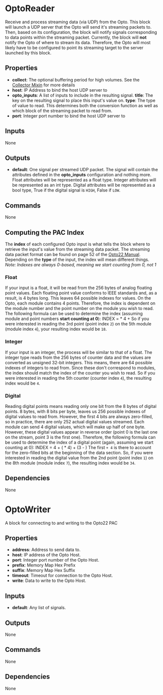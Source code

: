 OptoReader
==========
Receive and process streaming data (via UDP) from the Opto. This block will launch a UDP server that the Opto will send it's streaming packets to. Then, based on its configuration, the block will notify signals corresponding to data points within the streaming packet. Currently, the block will **not** notify the Opto of where to stream its data. Therefore, the Opto will most likely have to be configured to point its streaming target to the server launched by this block.

Properties
----------
- **collect**: The optional buffering period for high volumes. See the [Collector Mixin](https://github.com/niolabs/nio/blob/master/nio/block/mixins/collector/collector.py) for more details
- **host**: IP Address to bind the host UDP server to
- **opto_inputs**: A list of inputs to include in the resulting signal. **title**: The key on the resulting signal to place this input's value on. **type**: The type of value to read. This determines both the conversion function as well as which block of the streaming packet to read from.
- **port**: Integer port number to bind the host UDP server to

Inputs
------
None

Outputs
-------
- **default**: One signal per streamed UDP packet. The signal will contain the attributes defined in the **opto_inputs** configuration and nothing more. Float attributes will be represented as a float type. Integer attributes will be represented as an int type. Digital attributes will be represented as a bool type, True if the digital signal is `HIGH`, False if `LOW`.

Commands
--------
None

Computing the PAC Index
-----------------------
The **index** of each configured Opto input is what tells the block where to retrieve the input's value from the streaming data packet. The streaming data packet format can be found on page 52 of the [Opto22 Manual](http://documents.opto22.com/1465_OptoMMP_Protocol_Guide.pdf). Depending on the **type** of the input, the index will mean different things.
_Note: Indexes are always 0-based, meaning we start counting from 0, not 1_
### Float
If your input is a float, it will be read from the 256 bytes of analog floating point values. Each floating point value conforms to IEEE standards and, as a result, is 4 bytes long. This leaves 64 possible indexes for values.
On the Opto, each module contains 4 points. Therefore, the index is dependent on the module number and the point number on the module you wish to read. The following formula can be used to determine the index (assuming module and point numbers **start counting at 0**):
    INDEX = <MODULE INDEX> * 4 + <POINT INDEX>
So if you were interested in reading the 3rd point (point index `2`) on the 5th module (module index `4`), your resulting index would be `18`.
### Integer
If your input is an integer, the process will be similar to that of a float. The integer type reads from the 256 bytes of counter data and the values are converted as unsigned 32-bit integers. This means, there are 64 possible indexes of integers to read from.
Since these don't correspond to modules, the index should match the index of the counter you wish to read. So if you were interested in reading the 5th counter (counter index `4`), the resulting index would be `4`.
### Digital
Reading digital points means reading only one bit from the 8 bytes of digital points. 8 bytes, with 8 bits per byte, leaves us 256 possible indexes of digital values to read from. However, the first 4 bits are always zero-filled, so in practice, there are only 252 actual digital values streamed.
Each module can send 4 digital values, which will make up half of one byte. However, these digital values appear in reverse order (point 0 is the last one on the stream, point 3 is the first one). Therefore, the following formula can be used to determine the index of a digital point (again, assuming we start counting at 0):
    INDEX = 4 + (<MODULE INDEX> * 4) + (3 - <POINT INDEX>)
The first `+ 4` is there to account for the zero-filled bits at the beginning of the data section. So, if you were interested in reading the digital value from the 2nd point (point index `1`) on the 8th module (module index `7`), the resulting index would be `34`.

Dependencies
------------
None

OptoWriter
==========
 A block for connecting to and writing to the Opto22 PAC 

Properties
----------
- **address**: Address to send data to.
- **host**: IP address of the Opto Host.
- **port**: Integer port number of the Opto Host.
- **prefix**: Memory Map Hex Prefix
- **suffix**: Memory Map Hex Suffix
- **timeout**: Timeout for connection to the Opto Host.
- **write**: Data to write to the Opto Host.

Inputs
------
- **default**: Any list of signals.

Outputs
-------
None

Commands
--------
None

Dependencies
------------
None
